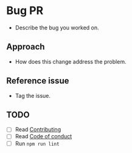 # Bug PR

-   Describe the bug you worked on.

## Approach

-   How does this change address the problem.

## Reference issue

-   Tag the issue.

## TODO

-   [ ] Read [Contributing](https://github.com/Levminer/authme/blob/main/.github/CONTRIBUTING.md)
-   [ ] Read [Code of conduct](https://github.com/Levminer/authme/blob/main/.github/CODE_OF_CONDUCT.md)
-   [ ] Run `npm run lint`
